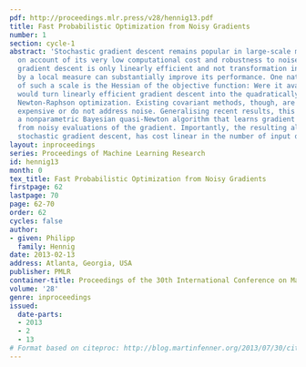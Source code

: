 ```yaml
---
pdf: http://proceedings.mlr.press/v28/hennig13.pdf
title: Fast Probabilistic Optimization from Noisy Gradients
number: 1
section: cycle-1
abstract: 'Stochastic gradient descent remains popular in large-scale machine learning,
  on account of its very low computational cost and robustness to noise. However,
  gradient descent is only linearly efficient and not transformation invariant. Scaling
  by a local measure can substantially improve its performance. One natural choice
  of such a scale is the Hessian of the objective function: Were it available, it
  would turn linearly efficient gradient descent into the quadratically efficient
  Newton-Raphson optimization. Existing covariant methods, though, are either super-linearly
  expensive or do not address noise. Generalising recent results, this paper constructs
  a nonparametric Bayesian quasi-Newton algorithm that learns gradient and Hessian
  from noisy evaluations of the gradient. Importantly, the resulting algorithm, like
  stochastic gradient descent, has cost linear in the number of input dimensions.'
layout: inproceedings
series: Proceedings of Machine Learning Research
id: hennig13
month: 0
tex_title: Fast Probabilistic Optimization from Noisy Gradients
firstpage: 62
lastpage: 70
page: 62-70
order: 62
cycles: false
author:
- given: Philipp
  family: Hennig
date: 2013-02-13
address: Atlanta, Georgia, USA
publisher: PMLR
container-title: Proceedings of the 30th International Conference on Machine Learning
volume: '28'
genre: inproceedings
issued:
  date-parts:
  - 2013
  - 2
  - 13
# Format based on citeproc: http://blog.martinfenner.org/2013/07/30/citeproc-yaml-for-bibliographies/
---
```

